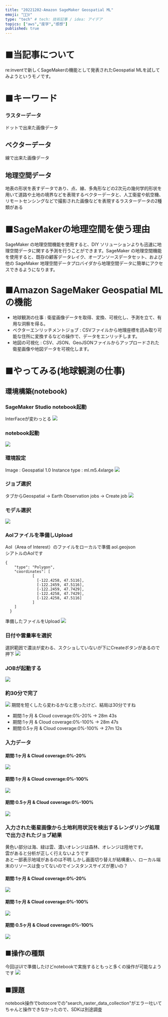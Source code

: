 ```yaml
---
title: "20221202-Amazon SageMaker Geospatial ML"
emoji: "🚴🏻‍♀️"
type: "tech" # tech: 技術記事 / idea: アイデア
topics: ["aws","座学","感想"]
published: true
---
```

# ■当記事について

re:inventで新しくSageMakerの機能として発表されたGeospatial MLを試してみようというモノです。

# ■キーワード

### ラスターデータ

ドットで出来た画像データ

## ベクターデータ

線で出来た画像データ

## 地理空間データ

地表の形状を表すデータであり、点、線、多角形などの2次元の幾何学的形状を用いて道路や土地の境界などを表現するベクターデータと、人工衛星や航空機、リモートセンシングなどで撮影された画像などを表現するラスターデータの2種類がある

# ■SageMakerの地理空間を使う理由

SageMaker の地理空間機能を使用すると、DIY ソリューションよりも迅速に地理空間データに関する予測を行うことができます。SageMaker の地理空間機能を使用すると、既存の顧客データレイク、オープンソースデータセット、および他の SageMaker 地理空間データプロバイダから地理空間データに簡単にアクセスできるようになります。

# ■Amazon SageMaker Geospatial MLの機能

- 地球観測の仕事 : 衛星画像データを取得、変換、可視化し、予測を立て、有用な洞察を得る。
- ベクターエンリッチメントジョブ : CSVファイルから地理座標を読み取り可能な住所に変換するなどの操作で、データをエンリッチします。
- 地図の可視化 : CSV、JSON、GeoJSONファイルからアップロードされた衛星画像や地図データを可視化します。

# ■やってみる(地球観測の仕事)

## 環境構築(notebook)

### SageMaker Studio notebook起動

InterFaceが変わっとる
![](https://storage.googleapis.com/zenn-user-upload/feea0b141390-20221201.png)

### notebook起動

![](https://storage.googleapis.com/zenn-user-upload/b5c3181093f0-20221201.png)

### 環境設定

Image : Geospatial 1.0
Instance type : ml.m5.4xlarge
![](https://storage.googleapis.com/zenn-user-upload/7eb1bd643ea1-20221201.png)

### ジョブ選択

タブからGeospatial -> Earth Observation jobs -> Create job
![](https://storage.googleapis.com/zenn-user-upload/11ef2eea1909-20221201.png)

### モデル選択

![](https://storage.googleapis.com/zenn-user-upload/25ac144ee0c8-20221201.png)

### Aolファイルを準備しUpload

AoI（Area of Interest）のファイルをローカルで準備 aol.geojson  
シアトルのAoIです

```
{
    "type": "Polygon",
    "coordinates": [
            [
              [-122.4258, 47.5116], 
              [-122.2459, 47.5116], 
              [-122.2459, 47.7429], 
              [-122.4258, 47.7429], 
              [-122.4258, 47.5116]
            ]
    ]
  }
```

準備したファイルをUpload
![](https://storage.googleapis.com/zenn-user-upload/5b6c6643c63e-20221201.png)

### 日付や雲量率を選択

選択範囲で濃淡が変わる、スクショしていないが下にCreateボタンがあるので押下
![](https://storage.googleapis.com/zenn-user-upload/170c059a3e93-20221201.png)

### JOBが起動する

![](https://storage.googleapis.com/zenn-user-upload/eb93869f7fec-20221201.png)

### 約30分で完了

![](https://storage.googleapis.com/zenn-user-upload/abbc3b127c83-20221201.png)
期間を短くしたら変わるかなと思ったけど、結局は30分ですね

- 期間:1ヶ月 & Cloud coverage:0%-20% -> 28m 43s
- 期間:1ヶ月 & Cloud coverage:0%-100% -> 28m 47s
- 期間:0.5ヶ月 & Cloud coverage:0%-100% -> 27m 12s

### 入力データ

#### 期間:1ヶ月 & Cloud coverage:0%-20%

![](https://storage.googleapis.com/zenn-user-upload/9e2ac02fb909-20221201.png)

#### 期間:1ヶ月 & Cloud coverage:0%-100%

![](https://storage.googleapis.com/zenn-user-upload/0549c9e5f37f-20221201.png)

#### 期間:0.5ヶ月 & Cloud coverage:0%-100%

![](https://storage.googleapis.com/zenn-user-upload/97530b5c0aea-20221201.png)

### 入力された衛星画像から土地利用状況を検出するレンダリング処理で出力されたジョブ結果
黄色い部分は海、緑は雲、濃いオレンジは森林、オレンジは陸地です。  
雲があると分析が正しく行えないようです  
あと一部表示地域があるのは不明.しかし画面切り替えが結構重い、ローカル端末のリソースは食ってないのでインスタンスサイズが悪いの？

#### 期間:1ヶ月 & Cloud coverage:0%-20%

![](https://storage.googleapis.com/zenn-user-upload/be8f59611dd5-20221201.png)

#### 期間:1ヶ月 & Cloud coverage:0%-100%

![](https://storage.googleapis.com/zenn-user-upload/1b5dfbc843a0-20221201.png)

#### 期間:0.5ヶ月 & Cloud coverage:0%-100%

![](https://storage.googleapis.com/zenn-user-upload/0ea3ceaa4169-20221201.png)

## ■操作の種類

今回はUIで準備したけどnotebookで実施するともっと多くの操作が可能なようです
![](https://storage.googleapis.com/zenn-user-upload/a08ec38faf7e-20221201.png)

## ■課題

notebook操作でbotocoreでの"search_raster_data_collection"がエラー吐いてちゃんと操作できなかったので、SDKは別途調査
